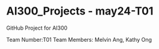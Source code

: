 # AI300_Projects - may24-T01
GitHub Project for AI300

Team Number:T01
Team Members: Melvin Ang, Kathy Ong
